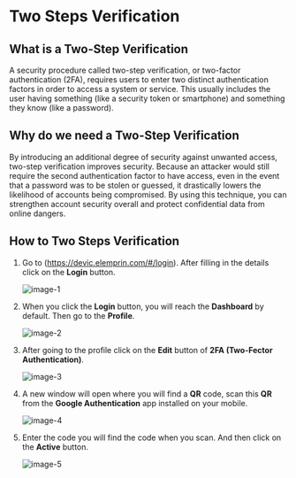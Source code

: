 # Two Steps Verification

## What is a Two-Step Verification
A security procedure called two-step verification, or two-factor authentication (2FA), requires users to enter two distinct authentication factors in order to access a system or service. This usually includes the user having something (like a security token or smartphone) and something they know (like a password).

## Why do we need a Two-Step Verification
By introducing an additional degree of security against unwanted access, two-step verification improves security. Because an attacker would still require the second authentication factor to have access, even in the event that a password was to be stolen or guessed, it drastically lowers the likelihood of accounts being compromised. By using this technique, you can strengthen account security overall and protect confidential data from online dangers.

## How to Two Steps Verification

1. Go to (https://devic.elemprin.com/#/login). After filling in the details click on the **Login** button.
 
    ![image-1](https://github.com/Nancypatel1103/ComplianceClient/assets/153616269/21bdd704-042a-4462-8111-35e659f4db38)

2. When you click the **Login** button, you will reach the **Dashboard** by default. Then go to the **Profile**.

    ![image-2](https://github.com/Nancypatel1103/ComplianceClient/assets/153616269/3fa3d65d-4cb2-4605-91c0-9ad1d0ae9634)

3. After going to the profile click on the **Edit** button of **2FA (Two-Fector Authentication)**.
  
    ![image-3](https://github.com/Nancypatel1103/ComplianceClient/assets/153616269/f568134a-9e90-4d0a-aaff-40809896575f)

4. A new window will open where you will find a **QR** code, scan this **QR** from the **Google Authentication** app installed on your mobile.

    ![image-4](https://github.com/Nancypatel1103/ComplianceClient/assets/153616269/763a31c6-a58a-40f0-b23f-67bf4c2dbc5b)

5. Enter the code you will find the code when you scan. And then click on the **Active** button.

   ![image-5](https://github.com/Nancypatel1103/ComplianceClient/assets/153616269/f97c9785-143f-4e69-a165-be5ebc0fcc08)


